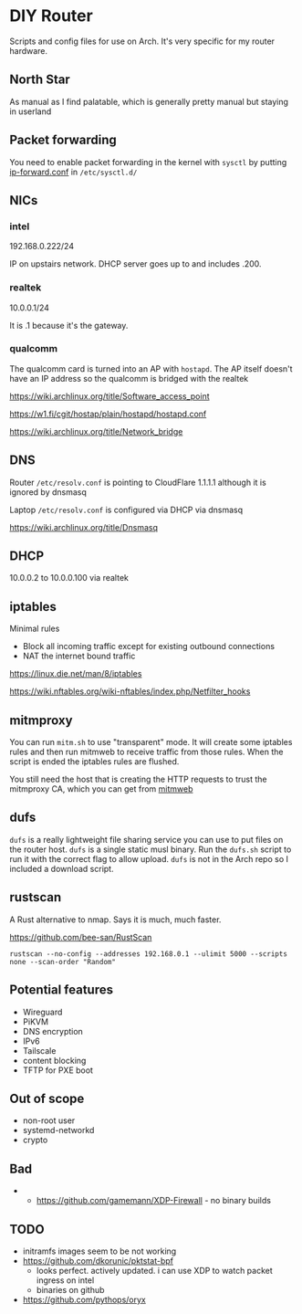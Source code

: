 # DIY Router

Scripts and config files for use on Arch. It's very specific for my router hardware.

## North Star
As manual as I find palatable, which is generally pretty manual but staying in userland


## Packet forwarding
You need to enable packet forwarding in the kernel with `sysctl` by putting [ip-forward.conf](ip-forward.conf) in `/etc/sysctl.d/`

## NICs

### intel
192.168.0.222/24

IP on upstairs network. DHCP server goes up to and includes .200.

### realtek
10.0.0.1/24

It is .1 because it's the gateway.

### qualcomm
The qualcomm card is turned into an AP with `hostapd`. The AP itself doesn't have an IP address so the qualcomm is bridged with the realtek

https://wiki.archlinux.org/title/Software_access_point

https://w1.fi/cgit/hostap/plain/hostapd/hostapd.conf

https://wiki.archlinux.org/title/Network_bridge


## DNS
Router `/etc/resolv.conf` is pointing to CloudFlare 1.1.1.1 although it is ignored by dnsmasq

Laptop `/etc/resolv.conf` is configured via DHCP via dnsmasq

https://wiki.archlinux.org/title/Dnsmasq

## DHCP

10.0.0.2 to 10.0.0.100 via realtek


## iptables

Minimal rules
* Block all incoming traffic except for existing outbound connections
* NAT the internet bound traffic

https://linux.die.net/man/8/iptables

https://wiki.nftables.org/wiki-nftables/index.php/Netfilter_hooks


## mitmproxy

You can run `mitm.sh` to use "transparent" mode. It will create some iptables rules and then run mitmweb to receive traffic from those rules. When the script is ended the iptables rules are flushed.

You still need the host that is creating the HTTP requests to trust the mitmproxy CA, which you can get from [mitmweb](http://10.0.0.1:8081/?token=mitm)


## dufs

`dufs` is a really lightweight file sharing service you can use to put files on the router host. `dufs` is a single static musl binary. Run the `dufs.sh` script to run it with the correct flag to allow upload. `dufs` is not in the Arch repo so I included a download script.

## rustscan

A Rust alternative to nmap. Says it is much, much faster.

https://github.com/bee-san/RustScan

`rustscan --no-config --addresses 192.168.0.1 --ulimit 5000 --scripts none --scan-order "Random"`



## Potential features
* Wireguard
* PiKVM
* DNS encryption
* IPv6
* Tailscale
* content blocking
* TFTP for PXE boot

## Out of scope
* non-root user
* systemd-networkd
* crypto

## Bad
* * https://github.com/gamemann/XDP-Firewall - no binary builds

## TODO
* initramfs images seem to be not working
* https://github.com/dkorunic/pktstat-bpf
	* looks perfect. actively updated. i can use XDP to watch packet ingress on intel
	* binaries on github
* https://github.com/pythops/oryx
